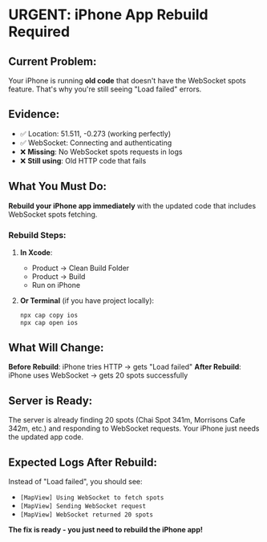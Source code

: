# URGENT: iPhone App Rebuild Required

## Current Problem:
Your iPhone is running **old code** that doesn't have the WebSocket spots feature. That's why you're still seeing "Load failed" errors.

## Evidence:
- ✅ Location: 51.511, -0.273 (working perfectly)
- ✅ WebSocket: Connecting and authenticating
- ❌ **Missing**: No WebSocket spots requests in logs
- ❌ **Still using**: Old HTTP code that fails

## What You Must Do:
**Rebuild your iPhone app immediately** with the updated code that includes WebSocket spots fetching.

### Rebuild Steps:
1. **In Xcode**: 
   - Product → Clean Build Folder
   - Product → Build  
   - Run on iPhone

2. **Or Terminal** (if you have project locally):
   ```bash
   npx cap copy ios
   npx cap open ios
   ```

## What Will Change:
**Before Rebuild**: iPhone tries HTTP → gets "Load failed"
**After Rebuild**: iPhone uses WebSocket → gets 20 spots successfully

## Server is Ready:
The server is already finding 20 spots (Chai Spot 341m, Morrisons Cafe 342m, etc.) and responding to WebSocket requests. Your iPhone just needs the updated app code.

## Expected Logs After Rebuild:
Instead of "Load failed", you should see:
- `[MapView] Using WebSocket to fetch spots`
- `[MapView] Sending WebSocket request`
- `[MapView] WebSocket returned 20 spots`

**The fix is ready - you just need to rebuild the iPhone app!**